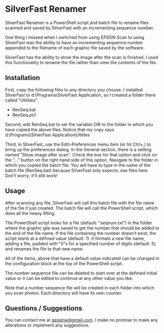 # SilverFast Renamer
 
SilverFast Renamer is a PowerShell script and batch file to rename files
scanned and saved by SilverFast with an incrementing sequence number.

One thing I missed when I switched from using EPSON Scan to using SilverFast
was the ability to have an incrementing sequence number appended to the
filename of each graphic file saved by the software.

SilverFast has the ability to show the image after the scan is finished.  I
used this functionality to rename the file rather than view the contents of
the file.

## Installation

First, copy the following files to any directory you choose.  I installed
SilverFast to d:\Programs\SilverFast Application, so I created a folder there
called "Utilities".

* RenSeq.bat
* RenSeq.ps1

Second, edit RenSeq.bat to set the variable DIR to the folder in which you have
copied the above files.  Notice that my copy says
d:\Programs\SilverFast Application\Utilites

Third, in SilverFast, use the Edit>Preferences menu item (or hit Ctrl+,) to
bring up the preferences dialog.  In the General section, there is a setting
named "Show image after scan".  Check the box for that option and click on the
"..." button on the right hand side of this option.  Navigate to the folder
in which you copied the batch file.  You will have to type in the name of the
batch file (RenSeq.bat) because SilverFast only expects .exe files here.
Don't worry, it'll still work!

## Usage

After scanning any file, SilverFast will call this batch file with the file
name of the file it just created.  The batch file will call the PowerShell
script, which does all the heavy lifting.

The PowerShell script looks for a file (default: "seqnum.txt") in the folder
where the graphic gile was saved to get the number that should be added to the
end of the file name.  If the file containing the number doesn't exist, the
script starts at a defined value (default: 1).  It formats a new file name,
adding a file, padded with "0"s for a specified number of digits (default: 5)
and renames the file to that new name.

All of the items, above that have a default value indicated can be changed in
the configuration block at the top of the PowerShell script.

The number sequence file can be deleted to start over at the definied initial
value or it can be edited to continue at any other value you like.

Note that a number sequence file will be created in each folder into which
you scan photos.  Each directory will have its own counter.

## Questions / Suggestions

You can contact me at geiserw@gmail.com.  I make no promise to make any
alterations or implement any suggestions.